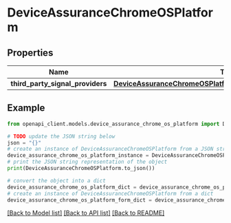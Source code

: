 # DeviceAssuranceChromeOSPlatform


## Properties

Name | Type | Description | Notes
------------ | ------------- | ------------- | -------------
**third_party_signal_providers** | [**DeviceAssuranceChromeOSPlatformAllOfThirdPartySignalProviders**](DeviceAssuranceChromeOSPlatformAllOfThirdPartySignalProviders.md) |  | [optional] 

## Example

```python
from openapi_client.models.device_assurance_chrome_os_platform import DeviceAssuranceChromeOSPlatform

# TODO update the JSON string below
json = "{}"
# create an instance of DeviceAssuranceChromeOSPlatform from a JSON string
device_assurance_chrome_os_platform_instance = DeviceAssuranceChromeOSPlatform.from_json(json)
# print the JSON string representation of the object
print(DeviceAssuranceChromeOSPlatform.to_json())

# convert the object into a dict
device_assurance_chrome_os_platform_dict = device_assurance_chrome_os_platform_instance.to_dict()
# create an instance of DeviceAssuranceChromeOSPlatform from a dict
device_assurance_chrome_os_platform_form_dict = device_assurance_chrome_os_platform.from_dict(device_assurance_chrome_os_platform_dict)
```
[[Back to Model list]](../README.md#documentation-for-models) [[Back to API list]](../README.md#documentation-for-api-endpoints) [[Back to README]](../README.md)


